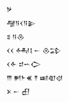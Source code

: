 <div class='block'>
<div class='line'>𒃻</div>
<div class='line'>𒆷𒀀𒌋𒀀𒉌</div>
<div class='line'>𒐏 𒀀𒊮</div>
<div class='line'>𒌋𒌋 𒅈𒋙 𒀸 𒊮𒁉</div>
<div class='line'>𒌋𒅆 𒄑𒌀𒀖</div>
<div class='line'>𒐈 𒂍𒈨𒌍 𒈫 𒀜𒊏𒋼</div>
<div class='line'>𒉽 𒀸 𒌷</div>
</div>